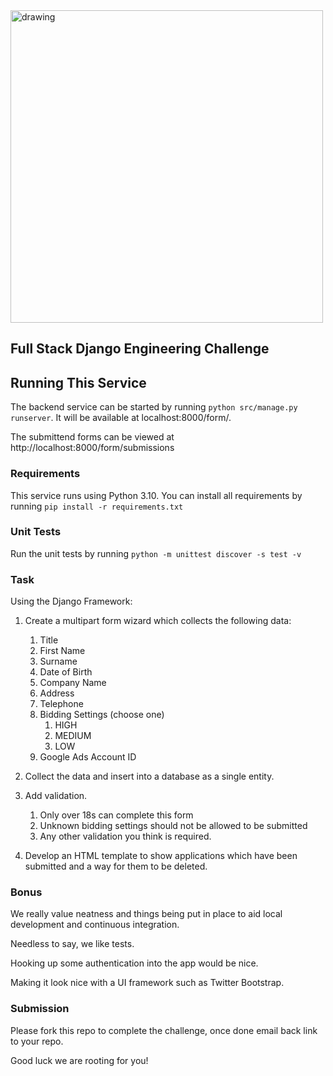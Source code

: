 <img src="logo.png" alt="drawing" width="500"/>

## Full Stack Django Engineering Challenge

## Running This Service

The backend service can be started by running `python src/manage.py runserver`. It will be available at localhost:8000/form/.

The submittend forms can be viewed at http://localhost:8000/form/submissions

### Requirements

This service runs using Python 3.10. You can install all requirements by running `pip install -r requirements.txt`

### Unit Tests

Run the unit tests by running `python -m unittest discover -s test -v`


### Task

Using the Django Framework:

1. Create a multipart form wizard which collects the following data:
   1. Title
   2. First Name
   3. Surname
   4. Date of Birth
   5. Company Name
   6. Address
   7. Telephone
   8. Bidding Settings (choose one)
      1. HIGH
      2. MEDIUM
      3. LOW
   9. Google Ads Account ID


2. Collect the data and insert into a database as a single entity.


3. Add validation.
   1. Only over 18s can complete this form
   2. Unknown bidding settings should not be allowed to be submitted
   3. Any other validation you think is required.


4. Develop an HTML template to show applications which have been submitted and a way for them to be deleted.


### Bonus

We really value neatness and things being put in place to aid local development and continuous integration.

Needless to say, we like tests.

Hooking up some authentication into the app would be nice.

Making it look nice with a UI framework such as Twitter Bootstrap. 

### Submission

Please fork this repo to complete the challenge, once done email back link to your repo.

Good luck we are rooting for you!
